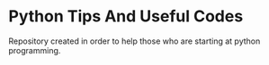# Python Tips And Useful Codes
Repository created in order to help those who are starting at python programming.
